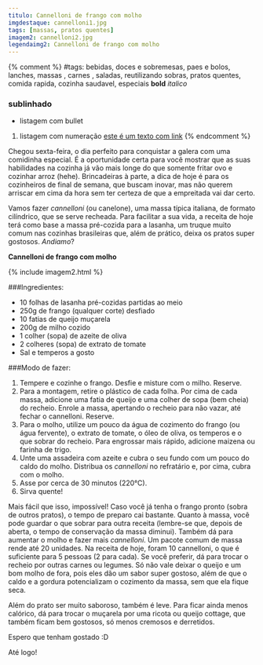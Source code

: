 ```yaml
---
titulo: Cannelloni de frango com molho
imgdestaque: cannelloni1.jpg
tags: [massas, pratos quentes]
imagem2: cannelloni2.jpg
legendaimg2: Cannelloni de frango com molho
---
```

{% comment %}
#tags: bebidas, doces e sobremesas, paes e bolos, lanches, massas , carnes , saladas, reutilizando sobras, pratos quentes, comida rapida, cozinha saudavel, especiais
**bold**
*italico*
### sublinhado
* listagem com bullet
1. listagem com numeração
[este é um texto com link](https://www.enderecodolink.com)
{% endcomment %}

Chegou sexta-feira, o dia perfeito para conquistar a galera com uma comidinha especial. É a oportunidade certa para você mostrar que as suas habilidades na cozinha já vão mais longe do que somente fritar ovo e cozinhar arroz (hehe). Brincadeiras à parte, a dica de hoje é para os cozinheiros de final de semana, que buscam inovar, mas não querem arriscar em cima da hora sem ter certeza de que a empreitada vai dar certo.

Vamos fazer *cannelloni* (ou canelone), uma massa típica italiana, de formato cilíndrico, que se serve recheada. Para facilitar a sua vida, a receita de hoje terá como base a massa pré-cozida para a lasanha, um truque muito comum nas cozinhas brasileiras que, além de prático, deixa os pratos super gostosos. *Andiamo*?

**Cannelloni de frango com molho**

{% include imagem2.html %}

###Ingredientes:

* 10 folhas de lasanha pré-cozidas partidas ao meio 
* 250g de frango (qualquer corte) desfiado
* 10 fatias de queijo muçarela
* 200g de milho cozido
* 1 colher (sopa) de azeite de oliva
* 2 colheres (sopa) de extrato de tomate
* Sal e temperos a gosto

###Modo de fazer:

1. Tempere e cozinhe o frango. Desfie e misture com o milho. Reserve.
2. Para a montagem, retire o plástico de cada folha. Por cima de cada massa, adicione uma fatia de queijo e uma colher de sopa (bem cheia) do recheio. Enrole a massa, apertando o recheio para não vazar, até fechar o cannelloni. Reserve.
3. Para o molho, utilize um pouco da água de cozimento do frango (ou água fervente), o extrato de tomate, o óleo de oliva, os temperos e o que sobrar do recheio. Para engrossar mais rápido, adicione maizena ou farinha de trigo. 
4. Unte uma assadeira com azeite e cubra o seu fundo com um pouco do caldo do molho. Distribua os *cannelloni* no refratário e, por cima, cubra com o molho.
5. Asse por cerca de 30 minutos (220°C).
6. Sirva quente!

Mais fácil que isso, impossível! Caso você já tenha o frango pronto (sobra de outros pratos), o tempo de preparo cai bastante. Quanto à massa, você pode guardar o que sobrar para outra receita (lembre-se que, depois de aberta, o tempo de conservação da massa diminui). Também dá para aumentar o molho e fazer mais *cannelloni*. Um pacote comum de massa rende até 20 unidades. Na receita de hoje, foram 10 cannelloni, o que é suficiente para 5 pessoas (2 para cada). Se você preferir, dá para trocar o recheio por outras carnes ou legumes. Só não vale deixar o queijo e um bom molho de fora, pois eles dão um sabor super gostoso, além de que o caldo e a gordura potencializam o cozimento da massa, sem que ela fique seca. 

Além do prato ser muito saboroso, também é leve. Para ficar ainda menos calórico, dá para trocar o muçarela por uma ricota ou queijo cottage, que também ficam bem gostosos, só menos cremosos e derretidos. 

Espero que tenham gostado :D

Até logo!